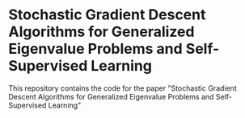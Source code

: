 # Stochastic Gradient Descent Algorithms for Generalized Eigenvalue Problems and Self-Supervised Learning

This repository contains the code for the paper "Stochastic Gradient Descent Algorithms for Generalized Eigenvalue Problems and Self-Supervised Learning"